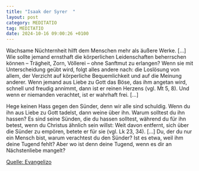 ```yaml
---
title: "Isaak der Syrer  "
layout: post
category: MEDITATIO
tag: MEDITATIO
date: 2024-10-16 09:00:26 +0100
---
```

Wachsame Nüchternheit hilft dem Menschen mehr als äußere Werke. […] Wie sollte jemand ernsthaft die körperlichen Leidenschaften beherrschen können – Trägheit, Zorn, Völlerei – ohne Sanftmut zu erlangen? Wenn sie mit Unterscheidung geübt wird, folgt alles andere nach: die Loslösung von allem, der Verzicht auf körperliche Bequemlichkeit und auf die Meinung anderer.<!--more--> Wenn jemand aus Liebe zu Gott das Böse, das ihm angetan wird, schnell und freudig annimmt, dann ist er reinen Herzens (vgl. Mt 5, 8). Und wenn er niemanden verachtet, ist er wahrhaft frei. [...]

Hege keinen Hass gegen den Sünder, denn wir alle sind schuldig. Wenn du ihn aus Liebe zu Gott tadelst, dann weine über ihn. Warum solltest du ihn hassen? Es sind seine Sünden, die du hassen solltest, während du für ihn betest, wenn du Christus ähnlich sein willst: Weit davon entfernt, sich über die Sünder zu empören, betete er für sie (vgl. Lk 23, 34). […] Du, der du nur ein Mensch bist, warum verachtest du den Sünder? Ist es etwa, weil ihm deine Tugend fehlt? Aber wo ist denn deine Tugend, wenn es dir an Nächstenliebe mangelt?
 

[Quelle: Evangelizo](https://evangeliumtagfuertag.org/DE/gospel)